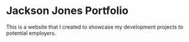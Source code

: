 # Jackson Jones Portfolio
This is a website that I created to showcase my development projects to potential employers.
